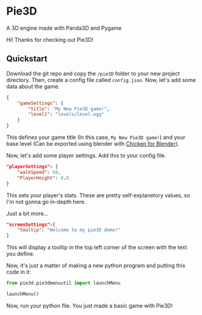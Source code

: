 # Pie3D

A 3D engine made with Panda3D and Pygame

Hi! Thanks for checking out Pie3D!

## Quickstart

Download the git repo and copy the `/pie3D` folder to your new project directory. Then, create a config file called `config.json`. Now, let's add some data about the game.

```json
{
    "gameSettings": {
        "title": "My New Pie3D game!",
        "level1": "levels/level.egg"
    }
}
```

This defines your game title (In this case, `My New Pie3D game!`) and your base level (Can be exported using blender with [Chicken for Blender](http://chicken-export.sourceforge.net/)).

Now, let's add some player settings. Add this to your config file.

```json
"playerSettings": {
    "walkSpeed": 50,
    "PlayerHeight": 0.9
}
```

This sets your player's stats. These are pretty self-explanetory values, so I'm not gonna go in-depth here.

Just a bit more...

```json
"screenSettings":{
    "tooltip": "Welcome to my pie3D demo!"
}
```

This will display a tooltip in the top left corner of the screen with the text you define.

Now, it's just a matter of making a new python program and putting this code in it:

```python
from pie3d.pie3dmenuutil import launchMenu

launchMenu()
```

Now, run your python file. You just made a basic game with Pie3D!
